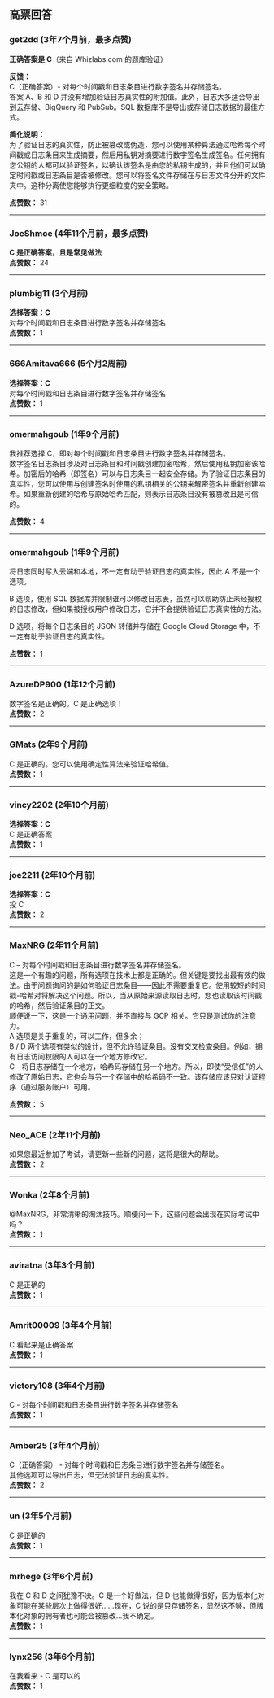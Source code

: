 ## 高票回答

### get2dd (3年7个月前，最多点赞)
**正确答案是 C**（来自 Whizlabs.com 的题库验证）

**反馈：**  
C（正确答案）- 对每个时间戳和日志条目进行数字签名并存储签名。  
答案 A、B 和 D 并没有增加验证日志真实性的附加值。此外，日志大多适合导出到云存储、BigQuery 和 PubSub。SQL 数据库不是导出或存储日志数据的最佳方式。

**简化说明：**  
为了验证日志的真实性，防止被篡改或伪造，您可以使用某种算法通过哈希每个时间戳或日志条目来生成摘要，然后用私钥对摘要进行数字签名生成签名。任何拥有您公钥的人都可以验证签名，以确认该签名是由您的私钥生成的，并且他们可以确定时间戳或日志条目是否被修改。您可以将签名文件存储在与日志文件分开的文件夹中。这种分离使您能够执行更细粒度的安全策略。

**点赞数：** 31

---

### JoeShmoe (4年11个月前，最多点赞)
**C 是正确答案，且是常见做法**  
**点赞数：** 24

---

### plumbig11 (3个月前)
**选择答案：C**  
对每个时间戳和日志条目进行数字签名并存储签名  
**点赞数：** 1

---

### 666Amitava666 (5个月2周前)
**选择答案：C**  
对每个时间戳和日志条目进行数字签名并存储签名  
**点赞数：** 1

---

### omermahgoub (1年9个月前)
我推荐选择 C，即对每个时间戳和日志条目进行数字签名并存储签名。  
数字签名日志条目涉及对日志条目和时间戳创建加密哈希，然后使用私钥加密该哈希。加密后的哈希（即签名）可以与日志条目一起安全存储。为了验证日志条目的真实性，您可以使用与创建签名时使用的私钥相关的公钥来解密签名并重新创建哈希。如果重新创建的哈希与原始哈希匹配，则表示日志条目没有被篡改且是可信的。

**点赞数：** 4

---

### omermahgoub (1年9个月前)
将日志同时写入云端和本地，不一定有助于验证日志的真实性，因此 A 不是一个选项。

B 选项，使用 SQL 数据库并限制谁可以修改日志表，虽然可以帮助防止未经授权的日志修改，但如果被授权用户修改日志，它并不会提供验证日志真实性的方法。

D 选项，将每个日志条目的 JSON 转储并存储在 Google Cloud Storage 中，不一定有助于验证日志的真实性。

**点赞数：** 1

---

### AzureDP900 (1年12个月前)
数字签名是正确的。C 是正确选项！  
**点赞数：** 2

---

### GMats (2年9个月前)
C 是正确的。您可以使用确定性算法来验证哈希值。  
**点赞数：** 1

---

### vincy2202 (2年10个月前)
**选择答案：C**  
C 是正确答案  
**点赞数：** 1

---

### joe2211 (2年10个月前)
**选择答案：C**  
投 C  
**点赞数：** 2

---

### MaxNRG (2年11个月前)
C – 对每个时间戳和日志条目进行数字签名并存储签名。  
这是一个有趣的问题，所有选项在技术上都是正确的。但关键是要找出最有效的做法。由于问题询问的是如何验证日志条目——因此不需要重复它。使用较短的时间戳-哈希对将解决这个问题。所以，当从原始来源读取日志时，您也读取该时间戳的哈希，然后验证条目的正文。  
顺便说一下，这是一个通用问题，并不直接与 GCP 相关。它只是测试你的注意力。  
A 选项是关于重复的，可以工作，但多余；  
B / D 两个选项有类似的设计，但不允许验证条目。没有交叉检查条目。例如，拥有日志访问权限的人可以在一个地方修改它。  
C - 将日志存储在一个地方，哈希码存储在另一个地方。所以，即使“受信任”的人修改了原始日志，它也会与另一个存储中的哈希码不一致。该存储应该只对认证程序（通过服务账户）可用。

**点赞数：** 5

---

### Neo_ACE (2年11个月前)
如果您最近参加了考试，请更新一些新的问题，这将是很大的帮助。  
**点赞数：** 2

---

### Wonka (2年8个月前)
@MaxNRG，非常清晰的淘汰技巧。顺便问一下，这些问题会出现在实际考试中吗？  
**点赞数：** 1

---

### aviratna (3年3个月前)
C 是正确的  
**点赞数：** 1

---

### Amrit00009 (3年4个月前)
C 看起来是正确答案  
**点赞数：** 1

---

### victory108 (3年4个月前)
C - 对每个时间戳和日志条目进行数字签名并存储签名  
**点赞数：** 1

---

### Amber25 (3年4个月前)
C（正确答案） - 对每个时间戳和日志条目进行数字签名并存储签名。  
其他选项可以导出日志，但无法验证日志的真实性。  
**点赞数：** 2

---

### un (3年5个月前)
C 是正确的  
**点赞数：** 1

---

### mrhege (3年6个月前)
我在 C 和 D 之间犹豫不决。C 是一个好做法，但 D 也能做得很好，因为版本化对象可能在某些层次上做得很好......现在，C 说的是只存储签名，显然这不够，但版本化对象的拥有者也可能会被篡改...我不确定。  
**点赞数：** 1

---

### lynx256 (3年6个月前)
在我看来 - C 是可以的  
**点赞数：** 1
